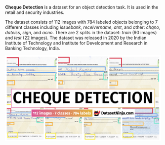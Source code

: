 **Cheque Detection** is a dataset for an object detection task. It is used in the retail and security industries. 

The dataset consists of 112 images with 784 labeled objects belonging to 7 different classes including *issuebank*, *receivername*, *amt*, and other: *chqno*, *dateiss*, *sign*, and *acno*. There are 2 splits in the dataset: *train* (90 images) and *test* (22 images). The dataset was released in 2020 by the Indian Institute of Technology and Institute for Development and Research in Banking Technology, India.

<img src="https://github.com/dataset-ninja/cheque-detection/raw/main/visualizations/poster.png">
